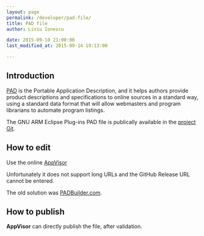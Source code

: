 ```yaml
---
layout: page
permalink: /developer/pad-file/
title: PAD file
author: Liviu Ionescu

date: 2015-09-10 21:00:00
last_modified_at: 2015-09-14 19:13:00

---
```


## Introduction

[PAD](http://en.wikipedia.org/wiki/Portable_Application_Description) is the Portable Application Description, and it helps authors provide product descriptions and specifications to online sources in a standard way, using a standard data format that will allow webmasters and program librarians to automate program listings.

The GNU ARM Eclipse Plug-ins PAD file is publically available in the [project Git](https://github.com/gnuarmeclipse/plug-ins/blob/develop/info/GNU_ARM_Eclipse_pad.xml).

## How to edit

Use the online [AppVisor](http://www.appvisor.com/)

Unfortunately it does not support long URLs and the GitHub Release URL cannot be entered.

The old solution was [PADBuilder.com](http://www.padbuilder.com/).

## How to publish

**AppVisor** can directly publish the file, after validation.
